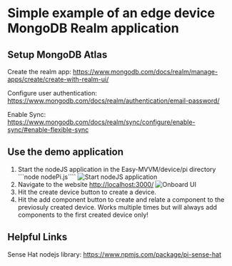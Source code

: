 # Simple example of an edge device MongoDB Realm application

## Setup MongoDB Atlas


Create the realm app:
https://www.mongodb.com/docs/realm/manage-apps/create/create-with-realm-ui/


Configure user authentication:
https://www.mongodb.com/docs/realm/authentication/email-password/


Enable Sync:
https://www.mongodb.com/docs/realm/sync/configure/enable-sync/#enable-flexible-sync


## Use the demo application

1. Start the nodeJS application in the Easy-MVVM/device/pi directory
```node nodePi.js````
![Start nodeJS application](/images/startDeviceApp.png)
2. Navigate to the website [http://localhost:3000/](http://localhost:3000/)
![Onboard UI](/images/accessDeviceWebsite.png)
3. Hit the create device button to create a device.
4. Hit the add component button to create and relate a component to the previosuly created device. Works multiple times but will always add components to the first created device only!


## Helpful Links

Sense Hat nodejs library: https://www.npmjs.com/package/pi-sense-hat